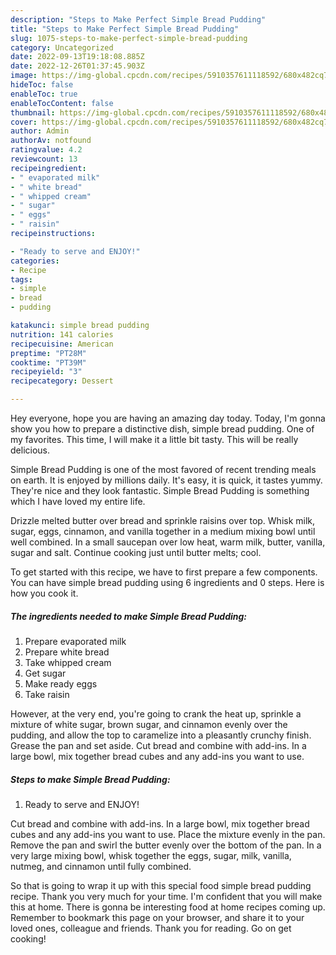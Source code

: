 ```yaml
---
description: "Steps to Make Perfect Simple Bread Pudding"
title: "Steps to Make Perfect Simple Bread Pudding"
slug: 1075-steps-to-make-perfect-simple-bread-pudding
category: Uncategorized
date: 2022-09-13T19:18:08.885Z
date: 2022-12-26T01:37:45.903Z
image: https://img-global.cpcdn.com/recipes/5910357611118592/680x482cq70/simple-bread-pudding-recipe-main-photo.jpg
hideToc: false
enableToc: true
enableTocContent: false
thumbnail: https://img-global.cpcdn.com/recipes/5910357611118592/680x482cq70/simple-bread-pudding-recipe-main-photo.jpg
cover: https://img-global.cpcdn.com/recipes/5910357611118592/680x482cq70/simple-bread-pudding-recipe-main-photo.jpg
author: Admin
authorAv: notfound
ratingvalue: 4.2
reviewcount: 13
recipeingredient:
- " evaporated milk"
- " white bread"
- " whipped cream"
- " sugar"
- " eggs"
- " raisin"
recipeinstructions:

- "Ready to serve and ENJOY!"
categories:
- Recipe
tags:
- simple
- bread
- pudding

katakunci: simple bread pudding 
nutrition: 141 calories
recipecuisine: American
preptime: "PT28M"
cooktime: "PT39M"
recipeyield: "3"
recipecategory: Dessert

---
```



Hey everyone, hope you are having an amazing day today. Today, I'm gonna show you how to prepare a distinctive dish, simple bread pudding. One of my favorites. This time, I will make it a little bit tasty. This will be really delicious.

Simple Bread Pudding is one of the most favored of recent trending meals on earth. It is enjoyed by millions daily. It's easy, it is quick, it tastes yummy. They're nice and they look fantastic. Simple Bread Pudding is something which I have loved my entire life.

Drizzle melted butter over bread and sprinkle raisins over top. Whisk milk, sugar, eggs, cinnamon, and vanilla together in a medium mixing bowl until well combined. In a small saucepan over low heat, warm milk, butter, vanilla, sugar and salt. Continue cooking just until butter melts; cool.


To get started with this recipe, we have to first prepare a few components. You can have simple bread pudding using 6 ingredients and 0 steps. Here is how you cook it.

<!--inarticleads1-->

##### The ingredients needed to make Simple Bread Pudding:

1. Prepare  evaporated milk
1. Prepare  white bread
1. Take  whipped cream
1. Get  sugar
1. Make ready  eggs
1. Take  raisin


However, at the very end, you&#39;re going to crank the heat up, sprinkle a mixture of white sugar, brown sugar, and cinnamon evenly over the pudding, and allow the top to caramelize into a pleasantly crunchy finish. Grease the pan and set aside. Cut bread and combine with add-ins. In a large bowl, mix together bread cubes and any add-ins you want to use. 

<!--inarticleads2-->

##### Steps to make Simple Bread Pudding:


1. Ready to serve and ENJOY!

Cut bread and combine with add-ins. In a large bowl, mix together bread cubes and any add-ins you want to use. Place the mixture evenly in the pan. Remove the pan and swirl the butter evenly over the bottom of the pan. In a very large mixing bowl, whisk together the eggs, sugar, milk, vanilla, nutmeg, and cinnamon until fully combined. 

So that is going to wrap it up with this special food simple bread pudding recipe. Thank you very much for your time. I'm confident that you will make this at home. There is gonna be interesting food at home recipes coming up. Remember to bookmark this page on your browser, and share it to your loved ones, colleague and friends. Thank you for reading. Go on get cooking!
